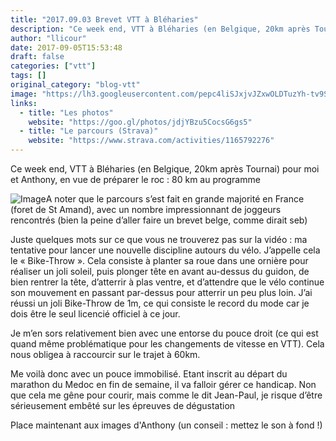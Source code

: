 ```yaml
---
title: "2017.09.03 Brevet VTT à Bléharies"
description: "Ce week end, VTT à Bléharies (en Belgique, 20km après Tournai) pour moi et Anthony, en vue de préparer le roc : 80 km au programme"
author: "llicour"
date: 2017-09-05T15:53:48
draft: false
categories: ["vtt"]
tags: []
original_category: "blog-vtt"
image: "https://lh3.googleusercontent.com/pepc4liSJxjvJZxwOLDTuzYh-tv9Soc_aGgV4qQVUutgKNLsnbGP33nIemwkAJFRG3FAxc6BxnEXtnmVXgUCA63eHUkR4slWoy7T7aOE6TNma2QXQ16PvooDtK5LaCD3FCsS3QmWmpuPUXSZENxN_Lc6pNixAW3PdQbeGIK3Y4wANi6Oq8BLsnCSHWwt88uaBlqkNJfSl_RqbAJzw97Qh8CeLY3pDLQIRmPW4jep5R62gx8xkXvzCPbuCgeyfNysb-xaiaxiXq4EZh_W8HRbF87s9byXClj3JIw8JRScOJrOHqUTcwLDw3YPCGe0LqquPZRR5BTik8_FvjPM1mFlEINyU-ExmdSEOLAo_zNlTYe0qLU-b5PEY3qkY3kksZFberwpxvHXyGsgLAkQSmmgSzK-SRujROg4Red7_gIdNSy7ewSScoed5eQ9LBI8EPbCQiUs6wd3UT2jwYM-CBPzwdwivbKlfQuKBh5cjcMYW788eYKR0tpZYtX1if1vRGCjekqwbjl5gFiacPRDLwvhUKxcPEq8JHBwR51Jwk348iKI8asQepfbtuvjGDQHkUDS6DPD_tfMGsA_VLGy0guejJDhInXKW54j01FbUNmQD2WkdLr37lEAdD5-_nWmo8AWHnT6Jjzli9hTOfV5gM8vzYIppQQzBpuqyjveZGvHRQ5-vW4=w1085-h813-no"
links:
  - title: "Les photos"
    website: "https://goo.gl/photos/jdjYBzu5CocsG6gs5"
  - title: "Le parcours (Strava)"
    website: "https://www.strava.com/activities/1165792276"
---
```


Ce week end, VTT à Bléharies (en Belgique, 20km après Tournai) pour moi et Anthony, en vue de préparer le roc&nbsp;: 80 km au programme

<!--more-->

![Image](https://lh3.googleusercontent.com/Z28IDtE0iCQf38Qck8niPduYHLSIVnpzAGu9WESKCn9YRt14tLxjjljwcnqW-ZFpLXapfqLYbjzftmkcltlzOOYj0GNDniJ-7tNrMf8-mqA40htE6YIC2vGol4zqgMqLx3dM4LaFvmUDSEXfs1thNirIUP6y63qzRAE42lN-aWuXuwllLDwmKh8-vkD_4JfRvm8k0wraoWJK587Pz-b-FjoFmpimRrlNvGLkpazjaObpyLU4EhInkA7ao6vbryIvAzZPyND8iDw5DYIdM77zomlSex9hdOHHFwlhgKJsHU2elOVYk_zSR0tJIHjYDff1ycV9zKD0KdtmAGKkZfRLC50j8NGBN35Rt6HI6FfvWHd-TqPNrbADbBVCd5mO7EC5YiMndPds8GH4_1wb5qSrt9ztHKQ3kHVcgu5dOJ9jyWpCWsGIHleUBIi4xneclaZk6YGisD66TmYBpSFxbLfQtBPTGfxEKWcBFvUHM5WYAtjSuMWuDiFMHosYp0NJ-obSs-4YhYrg9Vf68jmeOWT6Tfawad_vFkxTsDVpcnTp-MUKbi9kClx1-TPzvzpHuxemnZCi6pFL9zYgn-VsM8MzRmYQwHM6K8rM6LIgQcoIHq6POerCk_qX_ulDGNxS_03ZImP9Y6Mx83XOCY4u5Lx_gTGI9BCymiUMCfZ-E5rAUpJkTg4=w400)A noter que le parcours s’est fait en grande majorité en France (foret de St Amand), avec un nombre impressionnant de joggeurs rencontrés (bien la peine d’aller faire un brevet belge, comme dirait seb)

Juste quelques mots sur ce que vous ne trouverez pas sur la vidéo&nbsp;: ma tentative pour lancer une nouvelle discipline autours du vélo. J’appelle cela le «&nbsp;Bike-Throw&nbsp;». Cela consiste à planter sa roue dans une ornière pour réaliser un joli soleil, puis plonger tête en avant au-dessus du guidon, de bien rentrer la tête, d’atterrir à plas ventre, et d’attendre que le vélo continue son mouvement en passant par-dessus pour atterrir un peu plus loin. J’ai réussi un joli Bike-Throw de 1m, ce qui consiste le record du mode car je dois être le seul licencié officiel à ce jour.

Je m’en sors relativement bien avec une entorse du pouce droit (ce qui est quand même problématique pour les changements de vitesse en VTT). Cela nous obligea à raccourcir sur le trajet à 60km.

Me voilà donc avec un pouce immobilisé. Etant inscrit au départ du marathon du Medoc en fin de semaine, il va falloir gérer ce handicap. Non que cela me gêne pour courir, mais comme le dit Jean-Paul, je risque d’être sérieusement embêté sur les épreuves de dégustation

Place maintenant aux images d'Anthony (un conseil&nbsp;: mettez le son à fond&nbsp;!)

&nbsp;